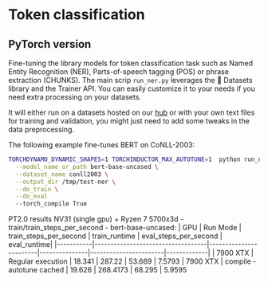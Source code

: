 <!---
Copyright 2020 The HuggingFace Team. All rights reserved.

Licensed under the Apache License, Version 2.0 (the "License");
you may not use this file except in compliance with the License.
You may obtain a copy of the License at

    http://www.apache.org/licenses/LICENSE-2.0

Unless required by applicable law or agreed to in writing, software
distributed under the License is distributed on an "AS IS" BASIS,
WITHOUT WARRANTIES OR CONDITIONS OF ANY KIND, either express or implied.
See the License for the specific language governing permissions and
limitations under the License.
-->

# Token classification

## PyTorch version

Fine-tuning the library models for token classification task such as Named Entity Recognition (NER), Parts-of-speech
tagging (POS) or phrase extraction (CHUNKS). The main scrip `run_ner.py` leverages the 🤗 Datasets library and the Trainer API. You can easily
customize it to your needs if you need extra processing on your datasets.

It will either run on a datasets hosted on our [hub](https://huggingface.co/datasets) or with your own text files for
training and validation, you might just need to add some tweaks in the data preprocessing.

The following example fine-tunes BERT on CoNLL-2003:

```bash
TORCHDYNAMO_DYNAMIC_SHAPES=1 TORCHINDUCTOR_MAX_AUTOTUNE=1  python run_ner.py \
  --model_name_or_path bert-base-uncased \
  --dataset_name conll2003 \
  --output_dir /tmp/test-ner \
  --do_train \
  --do_eval
  --torch_compile True
```

PT2.0 results NV31 (single gpu) + Ryzen 7 5700x3d - train/train_steps_per_second - bert-base-uncased:
| GPU       | Run Mode                          | train_steps_per_second | train_runtime | eval_steps_per_second | eval_runtime|
|-----------|-----------------------------------|------------------------|---------------|-----------------------|-------------|
| 7900 XTX  | Regular execution                 | 18.341                 | 287.22        | 53.669                | 7.5793
| 7900 XTX  | compile - autotune cached         | 19.626                 | 268.4173     | 68.295                | 5.9595


